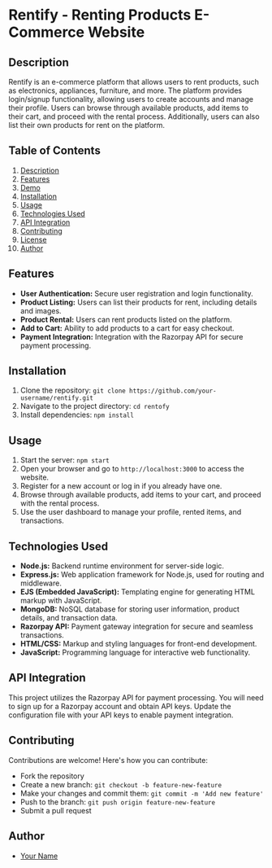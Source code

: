 # Rentify - Renting Products E-Commerce Website

## Description
Rentify is an e-commerce platform that allows users to rent products, such as electronics, appliances, furniture, and more. The platform provides login/signup functionality, allowing users to create accounts and manage their profile. Users can browse through available products, add items to their cart, and proceed with the rental process. Additionally, users can also list their own products for rent on the platform.

## Table of Contents
1. [Description](#description)
2. [Features](#features)
3. [Demo](#demo)
4. [Installation](#installation)
5. [Usage](#usage)
6. [Technologies Used](#technologies-used)
7. [API Integration](#api-integration)
8. [Contributing](#contributing)
9. [License](#license)
10. [Author](#author)

## Features
- **User Authentication:** Secure user registration and login functionality.
- **Product Listing:** Users can list their products for rent, including details and images.
- **Product Rental:** Users can rent products listed on the platform.
- **Add to Cart:** Ability to add products to a cart for easy checkout.
- **Payment Integration:** Integration with the Razorpay API for secure payment processing.




## Installation
1. Clone the repository: `git clone https://github.com/your-username/rentify.git`
2. Navigate to the project directory: `cd rentofy`
3. Install dependencies: `npm install`

## Usage
1. Start the server: `npm start`
2. Open your browser and go to `http://localhost:3000` to access the website.
3. Register for a new account or log in if you already have one.
4. Browse through available products, add items to your cart, and proceed with the rental process.
5. Use the user dashboard to manage your profile, rented items, and transactions.

## Technologies Used
- **Node.js:** Backend runtime environment for server-side logic.
- **Express.js:** Web application framework for Node.js, used for routing and middleware.
- **EJS (Embedded JavaScript):** Templating engine for generating HTML markup with JavaScript.
- **MongoDB:** NoSQL database for storing user information, product details, and transaction data.
- **Razorpay API:** Payment gateway integration for secure and seamless transactions.
- **HTML/CSS:** Markup and styling languages for front-end development.
- **JavaScript:** Programming language for interactive web functionality.

## API Integration
This project utilizes the Razorpay API for payment processing. You will need to sign up for a Razorpay account and obtain API keys. Update the configuration file with your API keys to enable payment integration.

## Contributing
Contributions are welcome! Here's how you can contribute:
- Fork the repository
- Create a new branch: `git checkout -b feature-new-feature`
- Make your changes and commit them: `git commit -m 'Add new feature'`
- Push to the branch: `git push origin feature-new-feature`
- Submit a pull request



## Author
- [Your Name](https://github.com/NishantAsnani)
